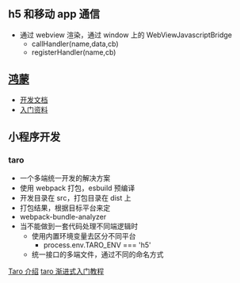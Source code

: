 ## h5 和移动 app 通信

- 通过 webview 渲染，通过 window 上的 WebViewJavascriptBridge
  - callHandler(name,data,cb)
  - registerHandler(name,cb)

## [鸿蒙](https://hmxt.org/)

- [开发文档](https://device.harmonyos.com/cn/develop/)
- [入门资料](https://space.bilibili.com/2029471800/channel/collectiondetail?sid=1412842&spm_id_from=333.788.0.0)

## 小程序开发

### taro

- 一个多端统一开发的解决方案
- 使用 webpack 打包，esbuild 预编译
- 开发目录在 src，打包目录在 dist 上
- 打包结果，根据目标平台来定
- webpack-bundle-analyzer
- 当不能做到一套代码处理不同端逻辑时
  - 使用内置环境变量去区分不同平台
    - process.env.TARO_ENV === 'h5'
  - 统一接口的多端文件，通过不同的命名方式

[Taro 介绍](https://taro-docs.jd.com/docs/)
[taro 渐进式入门教程](https://docs.taro.zone/docs/guide/)
